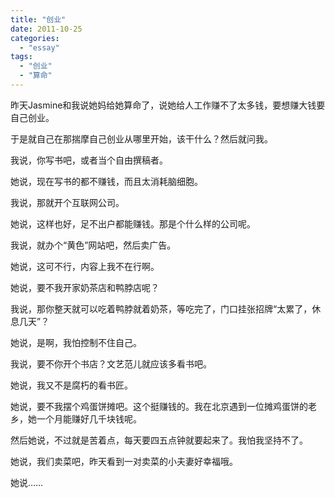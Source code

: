 ```yaml
---
title: "创业"
date: 2011-10-25
categories: 
  - "essay"
tags: 
  - "创业"
  - "算命"
---
```


昨天Jasmine和我说她妈给她算命了，说她给人工作赚不了太多钱，要想赚大钱要自己创业。

于是就自己在那揣摩自己创业从哪里开始，该干什么？然后就问我。

我说，你写书吧，或者当个自由撰稿者。

她说，现在写书的都不赚钱，而且太消耗脑细胞。

我说，那就开个互联网公司。

她说，这样也好，足不出户都能赚钱。那是个什么样的公司呢。

我说，就办个“黄色”网站吧，然后卖广告。

她说，这可不行，内容上我不在行啊。

她说，要不我开家奶茶店和鸭脖店呢？

我说，那你整天就可以吃着鸭脖就着奶茶，等吃完了，门口挂张招牌“太累了，休息几天”？

她说，是啊，我怕控制不住自己。

我说，要不你开个书店？文艺范儿就应该多看书吧。

她说，我又不是腐朽的看书匠。

她说，要不我摆个鸡蛋饼摊吧。这个挺赚钱的。我在北京遇到一位摊鸡蛋饼的老乡，她一个月能赚好几千块钱呢。

然后她说，不过就是苦着点，每天要四五点钟就要起来了。我怕我坚持不了。

她说，我们卖菜吧，昨天看到一对卖菜的小夫妻好幸福哦。

她说……
